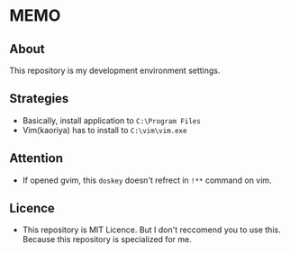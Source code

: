 # MEMO

## About
This repository is my development environment settings.  

## Strategies
* Basically, install application to `C:\Program Files`
* Vim(kaoriya) has to install to `C:\vim\vim.exe`

## Attention
* If opened gvim, this `doskey` doesn't refrect in `!**` command on vim.


## Licence
* This repository is MIT Licence. But I don't reccomend you to use this.  
  Because this repository is specialized for me.